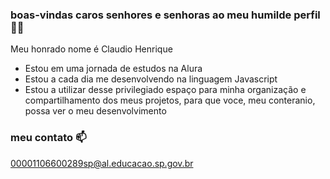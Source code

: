 ### boas-vindas caros senhores e senhoras ao meu humilde perfil 🍷🗿

Meu honrado nome é Claudio Henrique

* Estou em uma jornada de estudos na Alura
* Estou a cada dia me desenvolvendo na linguagem Javascript
* Estou a utilizar desse privilegiado espaço para minha organização e compartilhamento dos meus projetos, para que voce, meu conteranio, possa ver o meu desenvolvimento

### meu contato 📫

00001106600289sp@al.educacao.sp.gov.br
